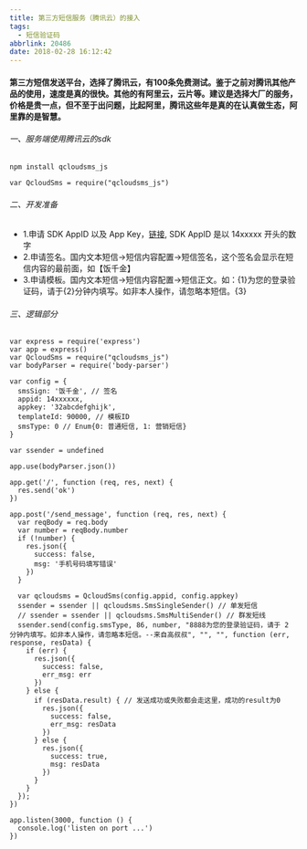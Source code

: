 ```yaml
---
title: 第三方短信服务（腾讯云）的接入
tags:
  - 短信验证码
abbrlink: 20486
date: 2018-02-28 16:12:42
---
```

#### 第三方短信发送平台，选择了腾讯云，有100条免费测试。鉴于之前对腾讯其他产品的使用，速度是真的很快。其他的有阿里云，云片等。建议是选择大厂的服务，价格是贵一点，但不至于出问题，比起阿里，腾讯这些年是真的在认真做生态，阿里靠的是智慧。
###### 一、服务端使用腾讯云的sdk
```
npm install qcloudsms_js

var QcloudSms = require("qcloudsms_js")
```
###### 二、开发准备
- 1.申请 SDK AppID 以及 App Key，[链接](https://console.cloud.tencent.com/sms/smsinfo/1400070556/0), SDK AppID 是以 14xxxxx 开头的数字
- 2.申请签名。国内文本短信->短信内容配置->短信签名，这个签名会显示在短信内容的最前面，如【饭千金】
- 3.申请模板。国内文本短信->短信内容配置->短信正文。如：{1}为您的登录验证码，请于{2}分钟内填写。如非本人操作，请忽略本短信。{3}
###### 三、逻辑部分
```
var express = require('express')
var app = express()
var QcloudSms = require("qcloudsms_js")
var bodyParser = require('body-parser')

var config = {
  smsSign: '饭千金', // 签名
  appid: 14xxxxxx,
  appkey: '32abcdefghijk',
  templateId: 90000, // 模板ID
  smsType: 0 // Enum{0: 普通短信, 1: 营销短信}
}

var ssender = undefined

app.use(bodyParser.json())

app.get('/', function (req, res, next) {
  res.send('ok')
})

app.post('/send_message', function (req, res, next) {
  var reqBody = req.body
  var number = reqBody.number
  if (!number) {
    res.json({
      success: false,
      msg: '手机号码填写错误'
    })
  }

  var qcloudsms = QcloudSms(config.appid, config.appkey)
  ssender = ssender || qcloudsms.SmsSingleSender() // 单发短信
  // ssender = ssender || qcloudsms.SmsMultiSender() // 群发短线
  ssender.send(config.smsType, 86, number, "8888为您的登录验证码，请于 2 分钟内填写。如非本人操作，请忽略本短信。--来自高叔叔", "", "", function (err, response, resData) {
    if (err) {
      res.json({
        success: false,
        err_msg: err
      })
    } else {
      if (resData.result) { // 发送成功或失败都会走这里，成功的result为0
        res.json({
          success: false,
          err_msg: resData
        })
      } else {
        res.json({
          success: true,
          msg: resData
        })
      }
    }
  });
})

app.listen(3000, function () {
  console.log('listen on port ...')
})
```
